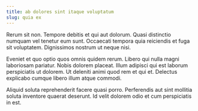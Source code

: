 ```yaml
---
title: ab dolores sint itaque voluptatum
slug: quia ex
---
```


Rerum sit non. Tempore debitis et qui aut dolorum. Quasi distinctio numquam vel tenetur eum sunt. Occaecati tempora quia reiciendis et fuga sit voluptatem. Dignissimos nostrum ut neque nisi.

Eveniet et quo optio quos omnis quidem rerum. Libero qui nulla magni laboriosam pariatur. Nobis dolorem placeat. Illum adipisci qui est laborum perspiciatis ut dolorem. Ut deleniti animi quod rem et qui et. Delectus explicabo cumque libero illum atque commodi.

Aliquid soluta reprehenderit facere quasi porro. Perferendis aut sint mollitia soluta inventore quaerat deserunt. Id velit dolorem odio et cum perspiciatis in est.
